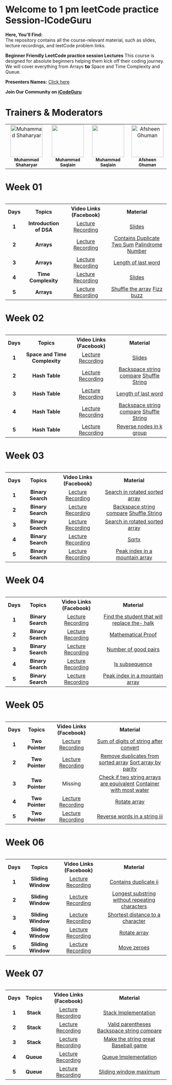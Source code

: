 # Welcome to 1 pm leetCode practice Session-ICodeGuru
**Here, You'll Find:**
<br>
The repository contains all the course-relevant material, such as slides, lecture recordings, and leetCode problem links.

**Beginner Friendly LeetCode practice session Lectures** This course is designed for absolute beginners helping them kick off their coding journey. We will cover
 everything from Arrays 𝘁𝗼 Space and Time Complexity and Queue.

**Presenters Names:** [Click here](https://docs.google.com/spreadsheets/d/1y15OtddQcgPMXJeaTbHz687OavvLrTEjzEv-9cNnNeo/edit?usp=sharing)

**Join Our Community on [iCodeGuru](https://icode.guru/join/)**

# Trainers & Moderators

<table >
    <tbody>
        <tr>
            <td align="center">
                <a href="https://www.linkedin.com/in/muhammad-shaharyar-sarwar/">
                    <img src= "https://avatars.githubusercontent.com/u/88059515?v=4" width="100px;" alt="Muhammad Shaharyar"/>
                    <br />
                    <sub><b>Muhammad Shaharyar</b></sub>
                </a> 
            </td>
            <td align="center">
                <a href="https://www.linkedin.com/in/munnammalik/">
                    <img src="https://media.licdn.com/dms/image/v2/D4D03AQHsz_QI7YhNcw/profile-displayphoto-shrink_200_200/profile-displayphoto-shrink_200_200/0/1715754868207?e=1734566400&v=beta&t=tFoKmwDWPhCqBXddSiYYdhQYZEYCPlflyBkxQTjogSw" width="100px; alt="Abdul Munnam"/>
                    <br />
                    <sub><b>Muhammad Saqlain</b></sub>
                </a> 
            </td>
           <td align="center">
                <a href="https://www.linkedin.com/in/ifrah-tariq2/">
                    <img src="https://media.licdn.com/dms/image/v2/D4D03AQE2RX6RUh_xdg/profile-displayphoto-shrink_200_200/profile-displayphoto-shrink_200_200/0/1715334229170?e=1734566400&v=beta&t=IjW8QKc0urKlHAuINfcot-gdHVgBGyn0EXs7GXuLYQY" width="100px; alt="Ifrah Tariq"/>
                    <br />
                    <sub><b>Muhammad Saqlain</b></sub>
                </a> 
            </td>
           <td align="center">
                <a href="https://www.linkedin.com/in/afsheenghuman/">
                    <img src="https://avatars.githubusercontent.com/u/67103449?v=4" width="100px;" alt="Afsheen Ghuman"/>
                    <br />
                    <sub><b>Afsheen Ghuman</b></sub>
                </a> 
            </td>
</tbody>
<table>

# Week 01

<table>
    <tbody>
     <tr>
      <th>Days</th>
      <th>Topics</th>
      <th>Video Links (Facebook)</br></th>
      <th>Material</th>
     </tr> 
    <tr>
       <td align="center"><b>1</b></td>
       <td align="center"><b>Introduction of DSA </b></td>
       <td align="center"><a href="https://fb.watch/tVyK3G5PNY/">Lecture Recording</a></td>
    <td align="center" ><a href="https://docs.google.com/presentation/d/1n9oQD2VZvktwXqQ-yfRCys4pd7CkfxGN5CzN4r36wWU/edit?usp=sharing">Slides</a></td>
    </tr>
      <tr>
    <td align="center"><b>2</b></td>
    <td align="center"><b>Arrays</b></td>
    <td align="center"><a href="https://fb.watch/tWUyOYQLmB/">Lecture Recording</a></td>
    <td align="center" ><a href="https://leetcode.com/problems/contains-duplicate/description/">Contains Duplicate</a>
                        <a href="https://leetcode.com/problems/two-sum/">Two Sum</a> 
                        <a href="https://leetcode.com/problems/palindrome-number/submissions/1354097172/">Palindrome Number</a> </td  
  </tr>  
  <tr>
       <td align="center"><b>3</b></td>
       <td align="center"><b>Arrays</b></td>
       <td align="center"><a href="https://fb.watch/tY931iltzl/">Lecture Recording</a></td>
      <td align="center" ><a href="https://leetcode.com/problems/length-of-last-word/">Length of last word</a></td>
    </tr>
    <tr>
       <td align="center"><b>4</b></td>
       <td align="center"><b>Time Complexity</b></td>
       <td align="center"><a href="https://fb.watch/tZw83rMggB/"> Lecture Recording</a> </td>
      <td align="center" ><a href="https://docs.google.com/presentation/d/16Pev1IkXbiNPTDqfafUv65Lin2_av3Y6ncpnMWSu5Kc/edit#slide=id.g2f309743f0f_2_112">Slides</a></td>
    </tr>
    <tr>
       <td align="center"><b>5</b></td>
       <td align="center"><b>Arrays </b></td>
       <td align="center"><a href="https://fb.watch/t_Rh-dvilt/"> Lecture Recording</a> </td>
        <td align="center" ><a href="https://leetcode.com/problems/shuffle-the-array/description/">Shuffle the array</a>
                             <a href="https://leetcode.com/problems/fizz-buzz/description/">Fizz buzz</a> </br>
        </td>
    </tr>
</tbody>
<table>


# Week 02

<table>
    <tbody>
     <tr>
      <th>Days</th>
      <th>Topics</th>
      <th>Video Links (Facebook)</br></th>
      <th>Material</th>
     </tr> 
    <tr>
       <td align="center"><b>1</b></td>
       <td align="center"><b>Space and Time Complexity</b></td>
       <td align="center"><a href="https://fb.watch/u2QEp4JTOi/">Lecture Recording</a></td>
    <td align="center" ><a href="https://docs.google.com/presentation/d/16Pev1IkXbiNPTDqfafUv65Lin2_av3Y6ncpnMWSu5Kc/edit#slide=id.g2f309743f0f_2_112">Slides</a></td>
    </tr>
      <tr>
    <td align="center"><b>2</b></td>
    <td align="center"><b>Hash Table</b></td>
    <td align="center"><a href="https://www.facebook.com/iCodeguru/videos/526012746662201">Lecture Recording</a></td>
    <td align="center" ><a href="https://leetcode.com/problems/backspace-string-compare/">Backspace string compare</a>
                        <a href="https://leetcode.com/problems/shuffle-string/submissions/1362225376/">Shuffle String</a> </td  
  </tr>  
  <tr>
       <td align="center"><b>3</b></td>
       <td align="center"><b>Hash Table</b></td>
       <td align="center"><a href="https://fb.watch/u5pN05ztmO/">Lecture Recording</a></td>
      <td align="center" ><a href="https://leetcode.com/problems/backspace-string-compare/">Length of last word</a></td>
    </tr>
    <tr>
       <td align="center"><b>4</b></td>
       <td align="center"><b>Hash Table</b></td>
       <td align="center"><a href="https://fb.watch/ubaHWBQHkz/"> Lecture Recording</a> </td>
      <td align="center" ><a href="https://leetcode.com/problems/backspace-string-compare/">Backspace string compare</a>
                        <a href="https://leetcode.com/problems/shuffle-string/submissions/1362225376/">Shuffle String</a> </td  
    </tr>
    <tr>
       <td align="center"><b>5</b></td>
       <td align="center"><b>Hash Table </b></td>
       <td align="center"><a href="https://fb.watch/ubaIFxafXb/"> Lecture Recording</a> </td>
        <td align="center" ><a href="https://leetcode.com/problems/reverse-nodes-in-k-group/description/">Reverse nodes in k group</a></td  
        </td>
    </tr>
</tbody>
<table>


# Week 03

<table>
    <tbody>
     <tr>
      <th>Days</th>
      <th>Topics</th>
      <th>Video Links (Facebook)</br></th>
      <th>Material</th>
     </tr> 
    <tr>
       <td align="center"><b>1</b></td>
       <td align="center"><b>Binary Search</b></td>
       <td align="center"><a href="https://fb.watch/ueY7p-WgYW/">Lecture Recording</a></td>
    <td align="center" ><a href="https://leetcode.com/problems/search-in-rotated-sorted-array/">Search in rotated sorted array</a></td>
    </tr>
      <tr>
    <td align="center"><b>2</b></td>
    <td align="center"><b>Binary Search</b></td>
    <td align="center"><a href="https://fb.watch/ueXXrWIESb/">Lecture Recording</a></td>
    <td align="center" ><a href="https://leetcode.com/problems/backspace-string-compare/">Backspace string compare</a>
                        <a href="https://leetcode.com/problems/shuffle-string/submissions/1362225376/">Shuffle String</a> </td  
  </tr>  
  <tr>
       <td align="center"><b>3</b></td>
       <td align="center"><b>Binary Search</b></td>
       <td align="center"><a href="https://fb.watch/ueGx3r95LX/">Lecture Recording</a></td>
      <td align="center" ><a href="https://leetcode.com/problems/search-in-rotated-sorted-array/">Search in rotated sorted array</a></td>
    </tr>
    <tr>
       <td align="center"><b>4</b></td>
       <td align="center"><b>Binary Search</b></td>
       <td align="center"><a href="https://fb.watch/ufZbvG_ei3/"> Lecture Recording</a> </td>
      <td align="center" ><a href="https://leetcode.com/problems/sqrtx/description/">Sqrtx</a></td  
    </tr>
    <tr>
       <td align="center"><b>5</b></td>
       <td align="center"><b>Binary Search </b></td>
       <td align="center"><a href="https://fb.watch/uIaJUB2dxz/"> Lecture Recording</a> </td>
        <td align="center" ><a href="https://leetcode.com/problems/peak-index-in-a-mountain-array/description/">Peak index in a mountain array</a></td  
        </td>
    </tr>
</tbody>
<table>


# Week 04

<table>
    <tbody>
     <tr>
      <th>Days</th>
      <th>Topics</th>
      <th>Video Links (Facebook)</br></th>
      <th>Material</th>
     </tr> 
    <tr>
       <td align="center"><b>1</b></td>
       <td align="center"><b>Binary Search</b></td>
       <td align="center"><a href="https://fb.watch/unPVZM_bm4/">Lecture Recording</a></td>
    <td align="center" ><a href="https://leetcode.com/problems/find-the-student-that-will-replace-the-chalk/">Find the student that will replace the- halk</a></td>
    </tr>
      <tr>
    <td align="center"><b>2</b></td>
    <td align="center"><b>Binary Search</b></td>
    <td align="center"><a href="https://fb.watch/umzslQYOoi/">Lecture Recording</a></td>
    <td align="center" ><a href="https://excalidraw.com/#json=Cyb6R0URfcMx7a8bjVNuT,hAaX7HMnxstizCgz4_iWbw">Mathematical Proof</a></td  
  </tr>  
  <tr>
       <td align="center"><b>3</b></td>
       <td align="center"><b>Binary Search</b></td>
       <td align="center"><a href="https://fb.watch/upbOJB4NWy/">Lecture Recording</a></td>
      <td align="center" ><a href="https://leetcode.com/problems/number-of-good-pairs/">Number of good pairs</a></td>
    </tr>
    <tr>
       <td align="center"><b>4</b></td>
       <td align="center"><b>Binary Search</b></td>
       <td align="center"><a href="https://fb.watch/upbCn-u8i0/"> Lecture Recording</a> </td>
      <td align="center" ><a href="https://leetcode.com/problems/is-subsequence/">Is subsequence</a></td  
    </tr>
    <tr>
       <td align="center"><b>5</b></td>
       <td align="center"><b>Binary Search </b></td>
       <td align="center"><a href="https://fb.watch/uIaPNDcCkK/"> Lecture Recording</a> </td>
        <td align="center" ><a href="https://leetcode.com/problems/peak-index-in-a-mountain-array/description/">Peak index in a mountain array</a>
                            </td  
        </td>
    </tr>
</tbody>
<table>


# Week 05

<table>
    <tbody>
     <tr>
      <th>Days</th>
      <th>Topics</th>
      <th>Video Links (Facebook)</br></th>
      <th>Material</th>
     </tr> 
    <tr>
       <td align="center"><b>1</b></td>
       <td align="center"><b>Two Pointer</b></td>
       <td align="center"><a href="https://fb.watch/uuSK2lwZn6/">Lecture Recording</a></td>
    <td align="center" ><a href="https://leetcode.com/problems/sum-of-digits-of-string-after-convert/description/">Sum of digits of string after convert</a></td>
    </tr>
      <tr>
    <td align="center"><b>2</b></td>
    <td align="center"><b>Two Pointer</b></td>
    <td align="center"><a href="https://fb.watch/uvNQgBtU71/">Lecture Recording</a></td>
    <td align="center" ><a href="https://leetcode.com/problems/remove-duplicates-from-sorted-array/description/">Remove duplicates from sorted array</a>
     <a href="https://leetcode.com/problems/sort-array-by-parity/">Sort array by parity</a>
    </td  
  </tr>  
  <tr>
       <td align="center"><b>3</b></td>
       <td align="center"><b>Two Pointer</b></td>
       <td align="center">Missing</td>
      <td align="center" ><a href="https://leetcode.com/problems/container-with-most-water/">Check if two string arrays are equivalent</a>
      <a href="https://leetcode.com/problems/container-with-most-water/">Container with most water</a></td>
    </tr>
    <tr>
       <td align="center"><b>4</b></td>
       <td align="center"><b>Two Pointer</b></td>
       <td align="center"><a href="https://fb.watch/uysfpNJqNx/"> Lecture Recording</a> </td>
      <td align="center" ><a href="https://leetcode.com/problems/rotate-array/">Rotate array</a></td  
    </tr>
    <tr>
       <td align="center"><b>5</b></td>
       <td align="center"><b>Two Pointer </b></td>
       <td align="center"><a href="https://fb.watch/uzPG--akH9/"> Lecture Recording</a> </td>
        <td align="center" ><a href="https://leetcode.com/problems/reverse-words-in-a-string-iii/description/">Reverse words in a string iii</a></td  
        </td>
    </tr>
</tbody>
<table>


# Week 06

<table>
    <tbody>
     <tr>
      <th>Days</th>
      <th>Topics</th>
      <th>Video Links (Facebook)</br></th>
      <th>Material</th>
     </tr> 
    <tr>
       <td align="center"><b>1</b></td>
       <td align="center"><b>Sliding Window</b></td>
       <td align="center"><a href="https://fb.watch/uDHqEJv2g6/">Lecture Recording</a></td>
    <td align="center" ><a href="https://leetcode.com/problems/contains-duplicate-ii/submissions/">Contains duplicate ii</a></td>
    </tr>
      <tr>
    <td align="center"><b>2</b></td>
    <td align="center"><b>Sliding Window</b></td>
    <td align="center"><a href="https://fb.watch/uIaTgOxmKj/">Lecture Recording</a></td>
    <td align="center" ><a href="https://leetcode.com/problems/longest-substring-without-repeating-characters/">Longest substring without repeating characters</a>
    </td  
  </tr>  
  <tr>
       <td align="center"><b>3</b></td>
       <td align="center"><b>Sliding Window</b></td>
       <td align="center"><a href="https://fb.watch/uHEeeaHo61/">Lecture Recording</td>
      <td align="center" ><a href="https://leetcode.com/problems/shortest-distance-to-a-character/description/">Shortest distance to a character</a></td>
    </tr>
    <tr>
       <td align="center"><b>4</b></td>
       <td align="center"><b>Sliding Window</b></td>
       <td align="center"><a href="https://fb.watch/uHEiVHm0t_/"> Lecture Recording</a> </td>
      <td align="center" ><a href="https://leetcode.com/problems/rotate-array/description/">Rotate array</a></td  
    </tr>
    <tr>
       <td align="center"><b>5</b></td>
       <td align="center"><b>Sliding Window</b></td>
       <td align="center"><a href="https://fb.watch/uJicYF-3BZ/"> Lecture Recording</a> </td>
        <td align="center" ><a href="https://leetcode.com/problems/move-zeroes/description/">Move zeroes</a></td  
        </td>
    </tr>
</tbody>
<table>


# Week 07

<table>
    <tbody>
     <tr>
      <th>Days</th>
      <th>Topics</th>
      <th>Video Links (Facebook)</br></th>
      <th>Material</th>
     </tr> 
    <tr>
       <td align="center"><b>1</b></td>
       <td align="center"><b>Stack</b></td>
       <td align="center"><a href="https://fb.watch/uMWGbqAtWs/">Lecture Recording</a></td>
    <td align="center" ><a href="https://colab.research.google.com/drive/12qLGvauNxfjJB2J8rKIFiy707D1w50iA?usp=sharing">Stack Implementation</a></td>
    </tr>
      <tr>
    <td align="center"><b>2</b></td>
    <td align="center"><b>Stack</b></td>
    <td align="center"><a href="https://fb.watch/uOb2JHkQ30/">Lecture Recording</a></td>
    <td align="center" ><a href="https://leetcode.com/problems/valid-parentheses/description/">Valid parentheses</a>
     <a href="https://leetcode.com/problems/backspace-string-compare/">Backspace string compare</a>
    </td  
  </tr>  
  <tr>
       <td align="center"><b>3</b></td>
       <td align="center"><b>Stack</b></td>
       <td align="center"><a href="https://fb.watch/uRdBoLmd2i/">Lecture Recording</td>
      <td align="center" ><a href="https://leetcode.com/problems/make-the-string-great/description/">Make the string great</a>
      <a href="https://leetcode.com/problems/baseball-game/description/">Baseball game</a></td>
    </tr>
    <tr>
       <td align="center"><b>4</b></td>
       <td align="center"><b>Queue </b></td>
       <td align="center"><a href="https://fb.watch/uRdjIqN55y/"> Lecture Recording</a> </td>
      <td align="center" ><a href="https://colab.research.google.com/drive/1TutuIVjWuZyhEZgkrba1zb5-cD0ehJXX?usp=sharing">Queue Implementation</a></td  
    </tr>
    <tr>
       <td align="center"><b>5</b></td>
       <td align="center"><b>Queue</b></td>
       <td align="center"><a href="https://fb.watch/uSbnyqgpMw/"> Lecture Recording</a> </td>
        <td align="center" ><a href="https://leetcode.com/problems/sliding-window-maximum/description/">Sliding window maximum</a></td  
        </td>
    </tr>
</tbody>
<table>

